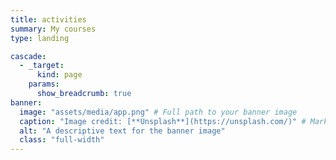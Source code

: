 ```yaml
---
title: activities
summary: My courses
type: landing

cascade:
  - _target:
      kind: page
    params:
      show_breadcrumb: true
banner:
  image: "assets/media/app.png" # Full path to your banner image
  caption: "Image credit: [**Unsplash**](https://unsplash.com/)" # Markdown-supported caption for the image
  alt: "A descriptive text for the banner image"
  class: "full-width"
---
```

